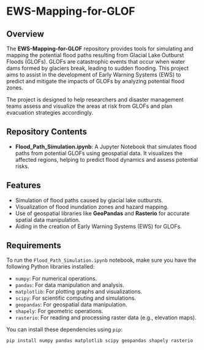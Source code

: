 # EWS-Mapping-for-GLOF

## Overview

The **EWS-Mapping-for-GLOF** repository provides tools for simulating and mapping the potential flood paths resulting from Glacial Lake Outburst Floods (GLOFs). GLOFs are catastrophic events that occur when water dams formed by glaciers break, leading to sudden flooding. This project aims to assist in the development of Early Warning Systems (EWS) to predict and mitigate the impacts of GLOFs by analyzing potential flood zones.

The project is designed to help researchers and disaster management teams assess and visualize the areas at risk from GLOFs and plan evacuation strategies accordingly.

## Repository Contents

- **Flood_Path_Simulation.ipynb**: A Jupyter Notebook that simulates flood paths from potential GLOFs using geospatial data. It visualizes the affected regions, helping to predict flood dynamics and assess potential risks.

## Features

- Simulation of flood paths caused by glacial lake outbursts.
- Visualization of flood inundation zones and hazard mapping.
- Use of geospatial libraries like **GeoPandas** and **Rasterio** for accurate spatial data manipulation.
- Aiding in the creation of Early Warning Systems (EWS) for GLOFs.

## Requirements

To run the `Flood_Path_Simulation.ipynb` notebook, make sure you have the following Python libraries installed:

- `numpy`: For numerical operations.
- `pandas`: For data manipulation and analysis.
- `matplotlib`: For plotting graphs and visualizations.
- `scipy`: For scientific computing and simulations.
- `geopandas`: For geospatial data manipulation.
- `shapely`: For geometric operations.
- `rasterio`: For reading and processing raster data (e.g., elevation maps).

You can install these dependencies using `pip`:

```bash
pip install numpy pandas matplotlib scipy geopandas shapely rasterio
